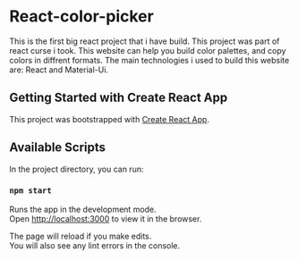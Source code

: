 # React-color-picker

This is the first big react project that i have build. This project was part of react curse i took. This website can help you build color palettes, and copy colors in diffrent formats. The main technologies i used to build this website are: React and Material-Ui.

## Getting Started with Create React App

This project was bootstrapped with [Create React App](https://github.com/facebook/create-react-app).

## Available Scripts

In the project directory, you can run:

### `npm start`

Runs the app in the development mode.\
Open [http://localhost:3000](http://localhost:3000) to view it in the browser.

The page will reload if you make edits.\
You will also see any lint errors in the console.